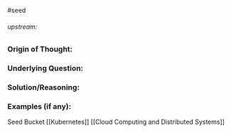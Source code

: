 #seed 
###### upstream: 

### Origin of Thought:


### Underlying Question: 


### Solution/Reasoning: 


### Examples (if any): 

Seed Bucket 
[[Kubernetes]]
[[Cloud Computing and Distributed Systems]]
